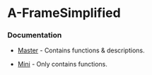 # A-FrameSimplified

### Documentation

* [Master](https://github.com/JudaHensen/aFrame_Simplified/blob/main/documentation/aFrameSimplified_master.pdf) - Contains functions & descriptions.

* [Mini](https://github.com/JudaHensen/aFrame_Simplified/blob/main/documentation/aFrameSimplified_functionsOnly.pdf) - Only contains functions.
